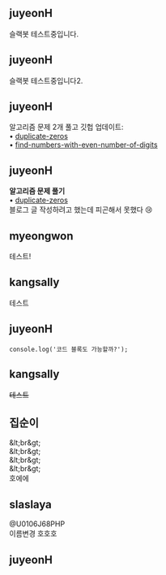 <h2>juyeonH</h2>슬랙봇 테스트중입니다.<h2>juyeonH</h2>슬랙봇 테스트중입니다2.<h2>juyeonH</h2>알고리즘 문제 2개 풀고 깃헙 업데이트:<br>• <a href="https://github.com/jy7123943/LeetCodeAlgorithm/tree/main/duplicate-zeros">duplicate-zeros</a><br>• <a href="https://github.com/jy7123943/LeetCodeAlgorithm/tree/main/find-numbers-with-even-number-of-digits">find-numbers-with-even-number-of-digits</a><h2>juyeonH</h2><strong>알고리즘 문제 풀기</strong><br>• <a href="https://github.com/jy7123943/LeetCodeAlgorithm/tree/main/duplicate-zeros">duplicate-zeros</a><br>블로그 글 작성하려고 했는데 피곤해서 못했다 😢<h2>myeongwon</h2>테스트!<h2>kangsally</h2>테스트<h2>juyeonH</h2><pre><code>console.log(&#39;코드 블록도 가능할까?&#39;);</code></pre><h2>kangsally</h2><del>테스트</del><h2>집순이</h2>&amp;lt;br&amp;gt;<br>&amp;lt;br&amp;gt;<br>&amp;lt;br&amp;gt;<br>&amp;lt;br&amp;gt;<br>호에에<h2>slaslaya</h2><span class="s-mention s-user">@U0106J68PHP</span><br>이름변경 호호호<h2>juyeonH</h2>